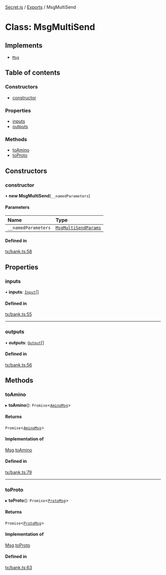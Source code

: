 [Secret.js](../README.md) / [Exports](../modules.md) / MsgMultiSend

# Class: MsgMultiSend

## Implements

- [`Msg`](../interfaces/Msg.md)

## Table of contents

### Constructors

- [constructor](MsgMultiSend.md#constructor)

### Properties

- [inputs](MsgMultiSend.md#inputs)
- [outputs](MsgMultiSend.md#outputs)

### Methods

- [toAmino](MsgMultiSend.md#toamino)
- [toProto](MsgMultiSend.md#toproto)

## Constructors

### constructor

• **new MsgMultiSend**(`__namedParameters`)

#### Parameters

| Name | Type |
| :------ | :------ |
| `__namedParameters` | [`MsgMultiSendParams`](../modules.md#msgmultisendparams) |

#### Defined in

[tx/bank.ts:58](https://github.com/scrtlabs/secret.js/blob/839fe3d/src/tx/bank.ts#L58)

## Properties

### inputs

• **inputs**: [`Input`](../interfaces/Input.md)[]

#### Defined in

[tx/bank.ts:55](https://github.com/scrtlabs/secret.js/blob/839fe3d/src/tx/bank.ts#L55)

___

### outputs

• **outputs**: [`Output`](../interfaces/Output.md)[]

#### Defined in

[tx/bank.ts:56](https://github.com/scrtlabs/secret.js/blob/839fe3d/src/tx/bank.ts#L56)

## Methods

### toAmino

▸ **toAmino**(): `Promise`<[`AminoMsg`](../modules.md#aminomsg)\>

#### Returns

`Promise`<[`AminoMsg`](../modules.md#aminomsg)\>

#### Implementation of

[Msg](../interfaces/Msg.md).[toAmino](../interfaces/Msg.md#toamino)

#### Defined in

[tx/bank.ts:79](https://github.com/scrtlabs/secret.js/blob/839fe3d/src/tx/bank.ts#L79)

___

### toProto

▸ **toProto**(): `Promise`<[`ProtoMsg`](../interfaces/ProtoMsg.md)\>

#### Returns

`Promise`<[`ProtoMsg`](../interfaces/ProtoMsg.md)\>

#### Implementation of

[Msg](../interfaces/Msg.md).[toProto](../interfaces/Msg.md#toproto)

#### Defined in

[tx/bank.ts:63](https://github.com/scrtlabs/secret.js/blob/839fe3d/src/tx/bank.ts#L63)
